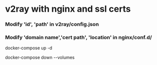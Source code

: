 # v2ray with nginx and ssl certs

### Modify 'id', 'path' in v2ray/config.json

### Modify 'domain name','cert path', 'location' in nginx/conf.d/

docker-compose up -d

docker-compose down --volumes
